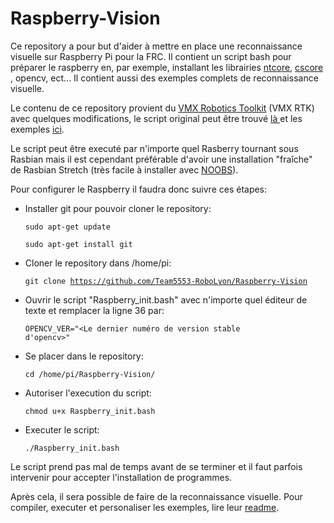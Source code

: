 # Raspberry-Vision
Ce repository a pour but d'aider à mettre en place une reconnaissance visuelle sur Raspberry Pi pour la FRC.
Il contient un script bash pour préparer le raspberry en, par exemple, installant les librairies
<a href="https://wpilib.screenstepslive.com/s/currentCS/m/75361/l/843361-what-is-networktables">ntcore</a>,
<a href="https://wpilib.screenstepslive.com/s/currentCS/m/vision/l/682778-read-and-process-video-cameraserver-class">cscore</a>
, opencv, ect... Il contient aussi des exemples complets de reconnaissance visuelle.

Le contenu de ce repository provient du <a href="https://pdocs.kauailabs.com/vmx-rtk/">VMX Robotics Toolkit</a> (VMX RTK) avec quelques modifications, le script original peut être trouvé <a href="https://gist.github.com/kauailabs/53e7ff136e6e7d3f883f77576d70fbcd"> là </a> et les exemples <a href="https://github.com/kauailabs/vmx-rtk-examples"> ici</a>.


Le script peut être executé par n'importe quel Rasberry tournant sous Rasbian mais il est cependant préférable d'avoir une installation "fraîche" de Rasbian Stretch (très facile à installer avec <a href="https://www.raspberrypi.org/documentation/installation/noobs.md"> NOOBS</a>).


Pour configurer le Raspberry il faudra donc suivre ces étapes:


- Installer git pour pouvoir cloner le repository:

    <code>sudo apt-get update</code>

    <code>sudo apt-get install git</code>


- Cloner le repository dans /home/pi:

    <code>git clone https://github.com/Team5553-RoboLyon/Raspberry-Vision</code>
    
    
- Ouvrir le script "Raspberry_init.bash" avec n'importe quel éditeur de texte et remplacer la ligne 36 par:

    <code>OPENCV_VER="<Le dernier numéro de version stable d'opencv>"</code>
    
    
- Se placer dans le repository:

    <code>cd /home/pi/Raspberry-Vision/</code>
    
    
- Autoriser l'execution du script:

    <code>chmod u+x Raspberry_init.bash</code>
    
    
- Executer le script:

    <code>./Raspberry_init.bash</code>
    
Le script prend pas mal de temps avant de se terminer et il faut parfois intervenir pour accepter l'installation de programmes.

Après cela, il sera possible de faire de la reconnaissance visuelle. Pour compiler, executer et personaliser les exemples, lire leur <a href="Vision_example/README.md">readme</a>.
